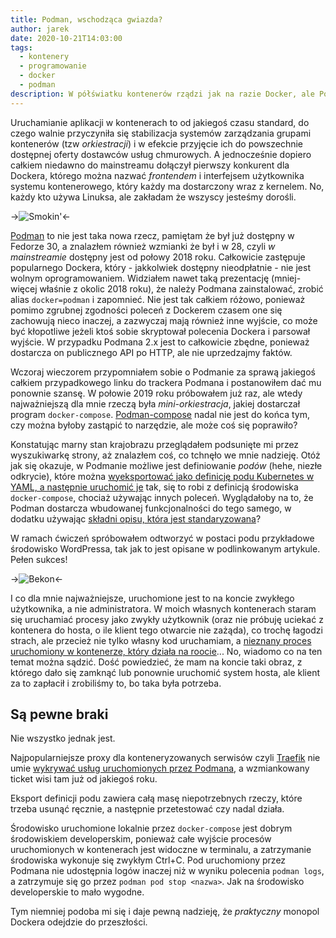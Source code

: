 ```yaml
---
title: Podman, wschodząca gwiazda?
author: jarek
date: 2020-10-21T14:03:00
tags:
  - kontenery
  - programowanie
  - docker
  - podman
description: W półświatku kontenerów rządzi jak na razie Docker, ale Podman w wersji 2.1 jest już dla niego poważną konkurencją.
---
```


Uruchamianie aplikacji w kontenerach to od jakiegoś czasu standard, do czego walnie przyczyniła się stabilizacja systemów zarządzania grupami kontenerów (tzw *orkiestracji*) i w efekcie przyjęcie ich do powszechnie dostępnej oferty dostawców usług chmurowych. A jednocześnie dopiero całkiem niedawno do mainstreamu dołączył pierwszy konkurent dla Dockera, którego można nazwać *frontendem* i interfejsem użytkownika systemu kontenerowego, który każdy ma dostarczony wraz z kernelem. No, każdy kto używa Linuksa, ale zakładam że wszyscy jesteśmy dorośli.

->![Smokin'](https://i.imgur.com/yybNouzh.jpg)<-

<!-- more -->

[Podman](https://podman.io/) to nie jest taka nowa rzecz, pamiętam że był już dostępny w Fedorze 30, a znalazłem również wzmianki że był i w 28, czyli *w mainstreamie* dostępny jest od połowy 2018 roku. Całkowicie zastępuje popularnego Dockera, który - jakkolwiek dostępny nieodpłatnie - nie jest wolnym oprogramowaniem. Widziałem nawet taką prezentację (mniej-więcej właśnie z okolic 2018 roku), że należy Podmana zainstalować, zrobić alias `docker=podman` i zapomnieć. Nie jest tak całkiem różowo, ponieważ pomimo zgrubnej zgodności poleceń z Dockerem czasem one się zachowują nieco inaczej, a zazwyczaj mają również inne wyjście, co może być kłopotliwe jeżeli ktoś sobie skryptował polecenia Dockera i parsował wyjście. W przypadku Podmana 2.x jest to całkowicie zbędne, ponieważ dostarcza on publicznego API po HTTP, ale nie uprzedzajmy faktów.

Wczoraj wieczorem przypomniałem sobie o Podmanie za sprawą jakiegoś całkiem przypadkowego linku do trackera Podmana i postanowiłem dać mu ponownie szansę. W połowie 2019 roku próbowałem już raz, ale wtedy najważniejszą dla mnie rzeczą była *mini-orkiestracja*, jakiej dostarczał program `docker-compose`. [Podman-compose](https://github.com/containers/podman-compose) nadal nie jest do końca tym, czy można byłoby zastąpić to narzędzie, ale może coś się poprawiło?

Konstatując marny stan krajobrazu przeglądałem podsunięte mi przez wyszukiwarkę strony, aż znalazłem coś, co tchnęło we mnie nadzieję. Otóż jak się okazuje, w Podmanie możliwe jest definiowanie *podów* (hehe, niezłe odkrycie), które można [wyeksportować jako definicję podu Kubernetes w YAML, a następnie uruchomić je](https://www.redhat.com/sysadmin/compose-podman-pods) tak, się to robi z definicją środowiska `docker-compose`, chociaż używając innych poleceń. Wyglądałoby na to, że Podman dostarcza wbudowanej funkcjonalności do tego samego, w dodatku używając [składni opisu, która jest standaryzowana](https://kubernetes.io/docs/concepts/workloads/pods/)?

W ramach ćwiczeń spróbowałem odtworzyć w postaci podu przykładowe środowisko WordPressa, tak jak to jest opisane w podlinkowanym artykule. Pełen sukces!

->![Bekon](https://i.imgur.com/Dv0Xpx0h.png)<-

I co dla mnie najważniejsze, uruchomione jest to na koncie zwykłego użytkownika, a nie administratora. W moich własnych kontenerach staram się uruchamiać procesy jako zwykły użytkownik (oraz nie próbuję uciekać z kontenera do hosta, o ile klient tego otwarcie nie zażąda), co trochę łagodzi strach, ale przecież nie tylko własny kod uruchamiam, a [nieznany proces uruchomiony w kontenerze, który działa na roocie](https://blog.trailofbits.com/2019/07/19/understanding-docker-container-escapes/)... No, wiadomo co na ten temat można sądzić. Dość powiedzieć, że mam na koncie taki obraz, z którego dało się zamknąć lub ponownie uruchomić system hosta, ale klient za to zapłacił i zrobiliśmy to, bo taka była potrzeba.

## Są pewne braki

Nie wszystko jednak jest.

Najpopularniejsze proxy dla konteneryzowanych serwisów czyli [Traefik](https://traefik.io/traefik/) nie umie [wykrywać usług uruchomionych przez Podmana](https://github.com/traefik/traefik/issues/5730), a wzmiankowany ticket wisi tam już od jakiegoś roku.

Eksport definicji podu zawiera całą masę niepotrzebnych rzeczy, które trzeba usunąć ręcznie, a następnie przetestować czy nadal działa.

Środowisko uruchomione lokalnie przez `docker-compose` jest dobrym środowiskiem developerskim, ponieważ całe wyjście procesów uruchomionych w kontenerach jest widoczne w terminalu, a zatrzymanie środowiska wykonuje się zwykłym Ctrl+C. Pod uruchomiony przez Podmana nie udostępnia logów inaczej niż w wyniku polecenia `podman logs`, a zatrzymuje się go przez `podman pod stop <nazwa>`. Jak na środowisko developerskie to mało wygodne.

Tym niemniej podoba mi się i daje pewną nadzieję, że *praktyczny* monopol Dockera odejdzie do przeszłości.
